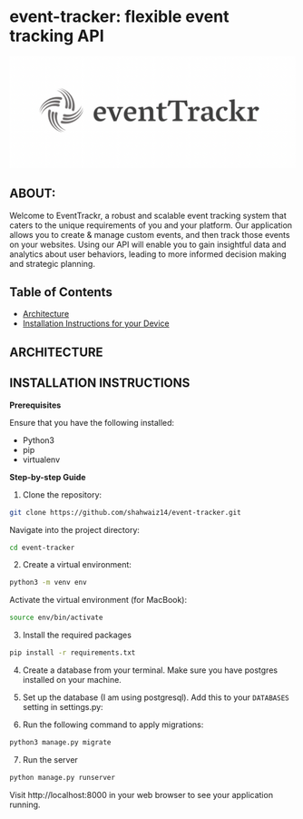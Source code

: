 # event-tracker: flexible event tracking API

![Image Description](img/logo.png)

## ABOUT:

Welcome to EventTrackr, a robust and scalable event tracking system that caters to the unique requirements of you and your platform. Our application allows you to create & manage custom events, and then track those events on your websites. Using our API will enable you to gain insightful data and analytics about user behaviors, leading to more informed decision making and strategic planning.

## Table of Contents

- [Architecture](#architecture)
- [Installation Instructions for your Device](#installation-instructions)

## ARCHITECTURE


## INSTALLATION INSTRUCTIONS

**Prerequisites**

Ensure that you have the following installed:
- Python3
- pip
- virtualenv

**Step-by-step Guide**
1. Clone the repository:

```sh
git clone https://github.com/shahwaiz14/event-tracker.git
```

Navigate into the project directory:

```sh
cd event-tracker
```

2. Create a virtual environment:

```sh
python3 -m venv env
```

Activate the virtual environment (for MacBook):

```sh
source env/bin/activate
```

3. Install the required packages

```sh
pip install -r requirements.txt
```

4. Create a database from your terminal. Make sure you have postgres installed on your machine.

5. Set up the database (I am using postgresql). Add this to your `DATABASES` setting in settings.py:

6. Run the following command to apply migrations:

```sh
python3 manage.py migrate
```

7. Run the server

```sh
python manage.py runserver
```

Visit http://localhost:8000 in your web browser to see your application running.

